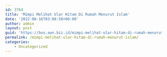 ```yaml
---
id: 3764
title: 'Mimpi Melihat Ular Hitam Di Rumah Menurut Islam'
date: '2022-08-16T03:08:58+00:00'
author: admin
layout: post
guid: 'https://bos.awn.biz.id/mimpi-melihat-ular-hitam-di-rumah-menurut-islam/'
permalink: /mimpi-melihat-ular-hitam-di-rumah-menurut-islam/
categories:
    - Uncategorized
---
```


